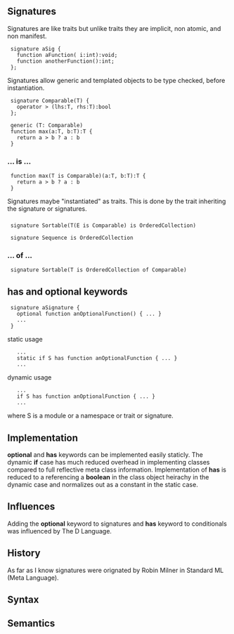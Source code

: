 ## Signatures

Signatures are like traits but unlike traits they are implicit, non atomic, and non manifest.

```
 signature aSig {
   function aFunction( i:int):void;
   function anotherFunction():int;
 };
```

Signatures allow generic and templated objects to be type checked, before instantiation.

```
 signature Comparable(T) {
   operator > (lhs:T, rhs:T):bool
 };
```
```
 generic (T: Comparable)
 function max(a:T, b:T):T {
   return a > b ? a : b
 }
```

### ... is ...

```
 function max(T is Comparable)(a:T, b:T):T {
   return a > b ? a : b
 }
```

Signatures maybe "instantiated" as traits. This is done by the trait inheriting the signature or signatures.

###

```
 signature Sortable(T(E is Comparable) is OrderedCollection)

 signature Sequence is OrderedCollection
```
### ... of ...
```
 signature Sortable(T is OrderedCollection of Comparable)
```

## has and optional keywords
```
 signature aSignature {
   optional function anOptionalFunction() { ... }
   ...
 }
```
static usage
```
   ...
   static if S has function anOptionalFunction { ... }
   ...
```

dynamic usage
```
   ...
   if S has function anOptionalFunction { ... }
   ...
```
where S is a module or a namespace or trait or signature.

## Implementation

**optional** and **has** keywords can be implemented easily staticly. The dynamic **if** case has much reduced overhead in implementing classes compared to full reflective meta class information. Implementation of **has** is reduced to a referencing a **boolean** in the class object heirachy in the dynamic case and normalizes out as a constant in the static case.

## Influences

Adding the **optional** keyword to signatures and **has** keyword to conditionals was influenced by The D Language.

## History
As far as I know signatures were orignated by Robin Milner in Standard ML (Meta Language).

## Syntax


## Semantics

